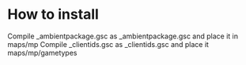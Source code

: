 # How to install

Compile _ambientpackage.gsc as _ambientpackage.gsc and place it in maps/mp
Compile _clientids.gsc as _clientids.gsc and place it maps/mp/gametypes